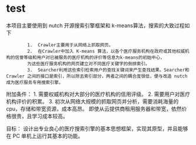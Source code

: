 # test

本项目主要使用到 nutch 开源搜索引擎框架和 k-means算法，搜索的大致过程如下

            1.  Crawler主要用于从网络上抓取网页。
            2.  在Crawler中加入 K-means 算法，以各个医疗服务机构在政府或其他权威机构的信誉等级和用户对已被服务的医疗机构的评价等信息为k-means的初始中心，
            为这些医疗服务机构的网页建立对不同医疗关键字的倒排索引。
            3.  Searcher利用这些索引检索用户的查找关键词来产生查找结果。Searcher和 Crawler 之间的接口是索引，所以除去索引部分，两者之间的耦合度很低，便与改造 nutch 成为医疗服务专用搜索引擎。
            
            
            
附加条件：
           1. 需要权威机构对大部分的医疗机构的信用评级。
           2. 需要用户对医疗机构评价的积累。
           3. 初次从网络大规模的抓取网页并分析，需要消耗海量的cpu，存储和带宽资源，成本高昂。
           即使从云提供商租用服务器和带宽，依然价格很贵，且学习成本较高。
           
           
           
目标：
           设计出专业良心的医疗搜索引擎的基本思想框架，实现其原型，并且能够在 PC 单机上运行其基本的功能。
           
           
           
           

           

